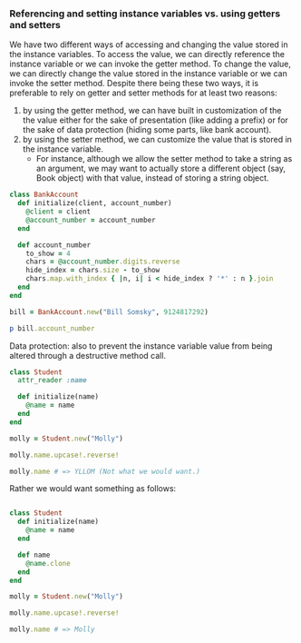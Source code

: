 ### Referencing and setting instance variables vs. using getters and setters

We have two different ways of accessing and changing the value stored in the instance variables. To access the value, we can directly reference the instance variable or we can invoke the getter method. To change the value, we can directly change the value stored in the instance variable or we can invoke the setter method. Despite there being these two ways, it is preferable to rely on getter and setter methods for at least two reasons:

1. by using the getter method, we can have built in customization of the the value either for the sake of presentation (like adding a prefix) or for the sake of data protection (hiding some parts, like bank account).
2. by using the setter method, we can customize the value that is stored in the instance variable.
   - For instance, although we allow the setter method to take a string as an argument, we may want to actually store a different object (say, Book object) with that value, instead of storing a string object.

```ruby
class BankAccount
  def initialize(client, account_number)
    @client = client
    @account_number = account_number
  end

  def account_number
    to_show = 4
    chars = @account_number.digits.reverse
    hide_index = chars.size - to_show
    chars.map.with_index { |n, i| i < hide_index ? '*' : n }.join
  end
end

bill = BankAccount.new("Bill Somsky", 9124817292)

p bill.account_number
```

Data protection: also to prevent the instance variable value from being altered through a destructive method call.

```ruby
class Student
  attr_reader :name

  def initialize(name)
    @name = name
  end
end

molly = Student.new("Molly")

molly.name.upcase!.reverse!

molly.name # => YLLOM (Not what we would want.)
```

Rather we would want something as follows:

```ruby

class Student
  def initialize(name)
    @name = name
  end

  def name
    @name.clone
  end
end

molly = Student.new("Molly")

molly.name.upcase!.reverse!

molly.name # => Molly
```

